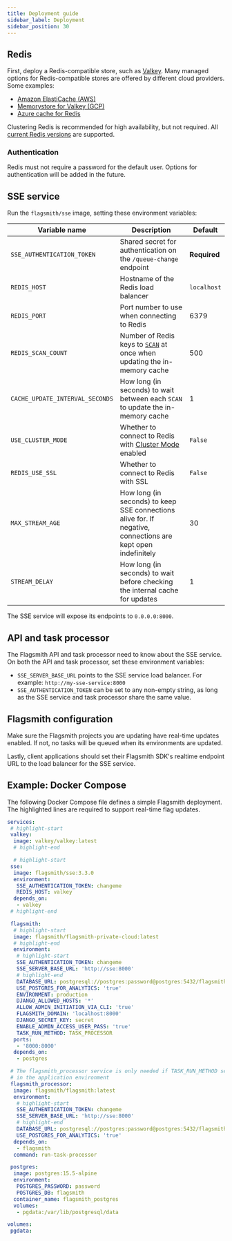 ```yaml
---
title: Deployment guide
sidebar_label: Deployment
sidebar_position: 30
---
```


## Redis

First, deploy a Redis-compatible store, such as [Valkey](https://valkey.io/). Many managed options for Redis-compatible
stores are offered by different cloud providers. Some examples:

- [Amazon ElastiCache (AWS)](https://aws.amazon.com/elasticache/features/)
- [Memorystore for Valkey (GCP)](https://cloud.google.com/memorystore/docs/valkey/product-overview)
- [Azure cache for Redis](https://azure.microsoft.com/en-us/products/cache)

Clustering Redis is recommended for high availability, but not required. All
[current Redis versions](https://redis.io/docs/latest/operate/rs/installing-upgrading/product-lifecycle/) are supported.

### Authentication

Redis must not require a password for the default user. Options for authentication will be added in the future.

## SSE service

Run the `flagsmith/sse` image, setting these environment variables:

| Variable name                   | Description                                                                                                                     | Default      |
| ------------------------------- | ------------------------------------------------------------------------------------------------------------------------------- | ------------ |
| `SSE_AUTHENTICATION_TOKEN`      | Shared secret for authentication on the `/queue-change` endpoint                                                                | **Required** |
| `REDIS_HOST`                    | Hostname of the Redis load balancer                                                                                             | `localhost`  |
| `REDIS_PORT`                    | Port number to use when connecting to Redis                                                                                     | 6379         |
| `REDIS_SCAN_COUNT`              | Number of Redis keys to [`SCAN`](https://redis.io/docs/latest/commands/scan/) at once when updating the in-memory cache         | 500          |
| `CACHE_UPDATE_INTERVAL_SECONDS` | How long (in seconds) to wait between each `SCAN` to update the in-memory cache                                                 | 1            |
| `USE_CLUSTER_MODE`              | Whether to connect to Redis with [Cluster Mode](https://redis.io/docs/latest/operate/oss_and_stack/management/scaling/) enabled | `False`      |
| `REDIS_USE_SSL`                 | Whether to connect to Redis with SSL                                                                                            | `False`      |
| `MAX_STREAM_AGE`                | How long (in seconds) to keep SSE connections alive for. If negative, connections are kept open indefinitely                    | 30           |
| `STREAM_DELAY`                  | How long (in seconds) to wait before checking the internal cache for updates                                                    | 1            |

The SSE service will expose its endpoints to `0.0.0.0:8000`.

## API and task processor

The Flagsmith API and task processor need to know about the SSE service. On both the API and task processor, set these
environment variables:

- `SSE_SERVER_BASE_URL` points to the SSE service load balancer. For example: `http://my-sse-service:8000`
- `SSE_AUTHENTICATION_TOKEN` can be set to any non-empty string, as long as the SSE service and task processor share the
  same value.

## Flagsmith configuration

Make sure the Flagsmith projects you are updating have real-time updates enabled. If not, no tasks will be queued when
its environments are updated.

Lastly, client applications should set their Flagsmith SDK's realtime endpoint URL to the load balancer for the SSE
service.

## Example: Docker Compose

The following Docker Compose file defines a simple Flagsmith deployment. The highlighted lines are required to support
real-time flag updates.

```yaml title="compose.yaml"
services:
 # highlight-start
 valkey:
  image: valkey/valkey:latest
  # highlight-end

  # highlight-start
 sse:
  image: flagsmith/sse:3.3.0
  environment:
   SSE_AUTHENTICATION_TOKEN: changeme
   REDIS_HOST: valkey
  depends_on:
   - valkey
 # highlight-end

 flagsmith:
  # highlight-start
  image: flagsmith/flagsmith-private-cloud:latest
  # highlight-end
  environment:
   # highlight-start
   SSE_AUTHENTICATION_TOKEN: changeme
   SSE_SERVER_BASE_URL: 'http://sse:8000'
   # highlight-end
   DATABASE_URL: postgresql://postgres:password@postgres:5432/flagsmith
   USE_POSTGRES_FOR_ANALYTICS: 'true'
   ENVIRONMENT: production
   DJANGO_ALLOWED_HOSTS: '*'
   ALLOW_ADMIN_INITIATION_VIA_CLI: 'true'
   FLAGSMITH_DOMAIN: 'localhost:8000'
   DJANGO_SECRET_KEY: secret
   ENABLE_ADMIN_ACCESS_USER_PASS: 'true'
   TASK_RUN_METHOD: TASK_PROCESSOR
  ports:
   - '8000:8000'
  depends_on:
   - postgres

 # The flagsmith_processor service is only needed if TASK_RUN_METHOD set to TASK_PROCESSOR
 # in the application environment
 flagsmith_processor:
  image: flagsmith/flagsmith:latest
  environment:
   # highlight-start
   SSE_AUTHENTICATION_TOKEN: changeme
   SSE_SERVER_BASE_URL: 'http://sse:8000'
   # highlight-end
   DATABASE_URL: postgresql://postgres:password@postgres:5432/flagsmith
   USE_POSTGRES_FOR_ANALYTICS: 'true'
  depends_on:
   - flagsmith
  command: run-task-processor

 postgres:
  image: postgres:15.5-alpine
  environment:
   POSTGRES_PASSWORD: password
   POSTGRES_DB: flagsmith
  container_name: flagsmith_postgres
  volumes:
   - pgdata:/var/lib/postgresql/data

volumes:
 pgdata:
```
